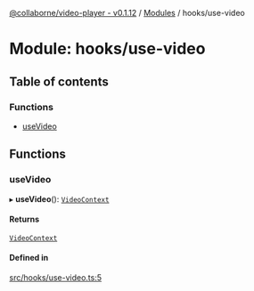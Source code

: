 [@collaborne/video-player - v0.1.12](/docs/../README.md) / [Modules](/docs/modules.md) / hooks/use-video

# Module: hooks/use-video

## Table of contents

### Functions

- [useVideo](/docs/modules/hooks_use_video.md#usevideo)

## Functions

### useVideo

▸ **useVideo**(): [`VideoContext`](/docs/modules/context_video.md#videocontext)

#### Returns

[`VideoContext`](/docs/modules/context_video.md#videocontext)

#### Defined in

[src/hooks/use-video.ts:5](https://github.com/Collaborne/video-player/blob/803dfdf/src/hooks/use-video.ts#L5)

